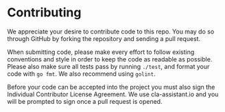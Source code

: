 # Contributing

We appreciate your desire to contribute code to this repo. You may do so
through GitHub by forking the repository and sending a pull request.

When submitting code, please make every effort to follow existing conventions
and style in order to keep the code as readable as possible. Please also make
sure all tests pass by running `./test`, and format your code with `go fmt`.
We also recommend using `golint`.

Before your code can be accepted into the project you must also sign the
Individual Contributor License Agreement.  We use cla-assistant.io and you
will be prompted to sign once a pull request is opened.
